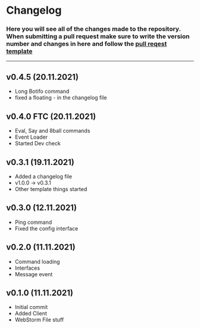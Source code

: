 # Changelog 
### Here you will see all of the changes made to the repository. When submitting a pull request make sure to write the version number and changes in here and follow the [pull reqest template]()
***
## v0.4.5 (20.11.2021)
- Long Botifo command
- fixed a floating - in the changelog file

## v0.4.0 FTC (20.11.2021)
- Eval, Say and 8ball commands
- Event Loader
- Started Dev check 

## v0.3.1 (19.11.2021)
- Added a changelog file
- v1.0.0 -> v0.3.1
- Other template things started

## v0.3.0 (12.11.2021)
- Ping command
- Fixed the config interface

## v0.2.0 (11.11.2021)
- Command loading
- Interfaces
- Message event

## v0.1.0 (11.11.2021)
- Initial commit 
- Added Client
- WebStorm File stuff